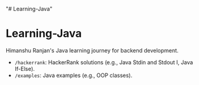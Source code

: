 "# Learning-Java" 
# Learning-Java
Himanshu Ranjan's Java learning journey for backend development.
- `/hackerrank`: HackerRank solutions (e.g., Java Stdin and Stdout I, Java If-Else).
- `/examples`: Java examples (e.g., OOP classes).